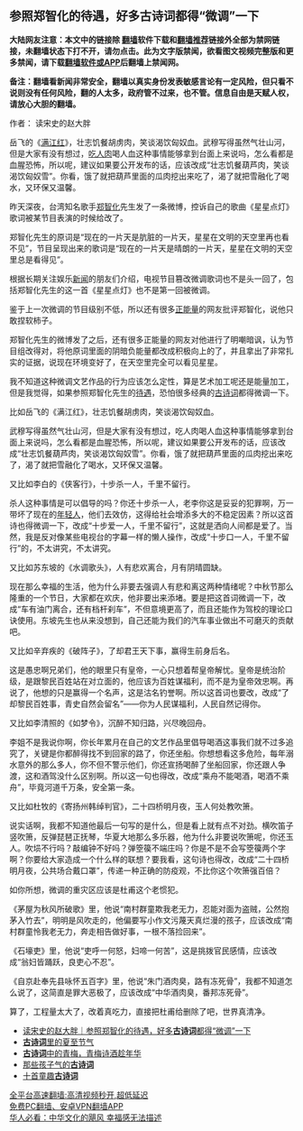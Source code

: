  <!-- 面包屑导航 --> <h2>参照郑智化的待遇，好多古诗词都得“微调”一下</h2> <p class="notice"><b>大陆网友注意：本文中的链接除 <a href="https://github.com/bannedbook/fanqiang" >翻墙</a>软件下载和<a href="https://github.com/killgcd/justmysocks/blob/master/README.md">翻墙推荐</a>链接外全部为禁网链接，未翻墙状态下打不开，请勿点击。此为文字版禁闻，欲看图文视频完整版和更多禁闻，请下载<a href="https://github.com/bannedbook/fanqiang">翻墙软件或APP</a>后翻墙上禁闻网。</p><p>备注：翻墙看新闻非常安全，翻墙以真实身份发表敏感言论有一定风险，但只看不说则没有任何风险，翻的人太多，政府管不过来，也不管。信息自由是天赋人权，请放心大胆的翻墙。</b></p>  <div class="entry"> <p>作者： 读宋史的赵大胖</p> <p id="summary">岳飞的《<a href="https://www.bannedbook.org/bnews/tag/%e6%bb%a1%e6%b1%9f%e7%ba%a2/" class="st_tag internal_tag" rel="tag" title="标签 满江红 下的日志">满江红</a>》，壮志饥餐胡虏肉，笑谈渴饮匈奴血。武穆写得虽然气壮山河，但是大家有没有想过，<a href="https://www.bannedbook.org/bnews/tag/%E5%90%83%E4%BA%BA%E8%82%89/" class="st_tag internal_tag" rel="tag" title="标签 吃人肉 下的日志">吃人肉</a>喝人血这种事情能够拿到台面上来说吗，怎么看都是血腥恐怖，所以呢，建议如果要公开发布的话，应该改成“壮志饥餐葫芦肉，笑谈渴饮匈奴雪”。你看，饿了就把葫芦里面的瓜肉挖出来吃了，渴了就把雪融化了喝水，又环保又温馨。</p> <p id="conimg">昨天深夜，台湾知名歌手<a href="https://www.bannedbook.org/bnews/tag/%e9%83%91%e6%99%ba%e5%8c%96/" class="st_tag internal_tag" rel="tag" title="标签 郑智化 下的日志">郑智化</a>先生发了一条微博，控诉自己的歌曲《星星点灯》歌词被某节目表演的时候给改了。</p> <p>郑智化先生的原词是“现在的一片天是肮脏的一片天，星星在文明的天空里再也看不见”，节目呈现出来的歌词是“现在的一片天是晴朗的一片天，星星在文明的天空里总是看得见”。</p> <p>根据长期关注娱乐<span class='wp_keywordlink_affiliate'><a href="https://www.bannedbook.org/" title="新闻">新闻</a></span>的朋友们介绍，电视节目篡改微调歌词也不是头一回了，包括郑智化先生的这一首《星星点灯》也不是第一回被微调。</p> <p>鉴于上一次微调的节目级别不低，所以还有很多<a href="https://www.bannedbook.org/bnews/tag/%e6%ad%a3%e8%83%bd%e9%87%8f/" class="st_tag internal_tag" rel="tag" title="标签 正能量 下的日志">正能量</a>的网友批评郑智化，说他只敢捏软柿子。</p>  <p>郑智化先生的微博发了之后，还有很多正能量的网友对他进行了明嘲暗讽，认为节目组改得对，将他原词里面的阴暗负能量都改成积极向上的了，并且拿出了非常扎实的证据，说现在环境变好了，在天空里完全可以看见星星。</p> <p>我不知道这种微调文艺作品的行为应该怎么定性，算是艺术加工呢还是能量加工，但是我觉得，如果参照郑智化先生的<a href="https://www.bannedbook.org/bnews/tag/%E5%BE%85%E9%81%87/" class="st_tag internal_tag" rel="tag" title="标签 待遇 下的日志">待遇</a>，恐怕很多经典的<a href="https://www.bannedbook.org/bnews/tag/%e5%8f%a4%e8%af%97%e8%af%8d/" class="st_tag internal_tag" rel="tag" title="标签 古诗词 下的日志">古诗词</a>都得微调一下。</p> <p>比如岳飞的《满江红》，壮志饥餐胡虏肉，笑谈渴饮匈奴血。</p> <p>武穆写得虽然气壮山河，但是大家有没有想过，吃人肉喝人血这种事情能够拿到台面上来说吗，怎么看都是血腥恐怖，所以呢，建议如果要公开发布的话，应该改成“壮志饥餐葫芦肉，笑谈渴饮匈奴雪”。你看，饿了就把葫芦里面的瓜肉挖出来吃了，渴了就把雪融化了喝水，又环保又温馨。</p> <p>又比如李白的《侠客行》，十步杀一人，千里不留行。</p> <p>杀人这种事情是可以倡导的吗？你还十步杀一人，老李你这是妥妥的犯罪啊，万一带坏了现在的<a href="https://www.bannedbook.org/bnews/tag/%e5%b9%b4%e8%bd%bb%e4%ba%ba/" class="st_tag internal_tag" rel="tag" title="标签 年轻人 下的日志">年轻人</a>，他们去效仿，这得给社会增添多大的不稳定因素？所以这首诗也得微调一下，改成“十步爱一人，千里不留行”，这就是洒向人间都是爱了。当然，我是反对像某些电视台的字幕一样的懒人操作，改成“十步口一人，千里不留行”的，不太讲究，不太讲究。</p>  <p>又比如苏东坡的《水调歌头》，人有悲欢离合，月有阴晴圆缺。</p> <p>现在那么幸福的生活，他为什么非要去强调人有悲和离这两种情绪呢？中秋节那么隆重的一个节日，大家都在欢庆，他非要出来添堵。要是把这首词微调一下，改成“车有油门离合，还有档杆刹车”，不但意境更高了，而且还能作为驾校的理论口诀使用。东坡先生也从来没想到，自己还能为我们的汽车事业做出不可磨灭的贡献吧。</p> <p>又比如辛弃疾的《破阵子》，了却君王天下事，赢得生前身后名。</p> <p>这是愚忠啊兄弟们，他的眼里只有皇帝，一心只想着帮皇帝解忧。皇帝是统治阶级，是跟黎民百姓站在对立面的，他应该为百姓谋福利，而不是为皇帝效忠啊。再说了，他想的只是赢得一个名声，这是沽名钓誉啊。所以这首词也要改，改成“了却黎民百姓事，青史自然会留名”——你为人民谋福利，人民自然记得你。</p> <p>又比如李清照的《如梦令》，沉醉不知归路，兴尽晚回舟。</p> <p>李姐不是我说你啊，你长年累月在自己的文艺作品里倡导喝酒这事我们就不过多追究了，关键是你都醉得找不到回家的路了，你还坐船。你想想看这多危险，每年溺水意外的那么多人，你不但不警示他们，你还宣扬喝醉了坐船回家，你还跟人争渡，这和酒驾没什么区别啊。所以这一句也得改，改成“乘舟不能喝酒，喝酒不乘舟”，毕竟河道千万条，安全第一条。</p>  <p>又比如杜牧的《寄扬州韩绰判官》，二十四桥明月夜，玉人何处教吹箫。</p> <p>说实话啊，我都不知道他最后一句写的是什么，但是看上就有点不对劲。横吹笛子竖吹箫，反弹琵琶正抚琴，华夏大地那么多乐器，他为什么非要说吹箫呢，你还玉人。吹埙不行吗？敲编钟不好吗？弹箜篌不端庄吗？你是不是不会写箜篌两个字啊？你要给大家造成一个什么样的联想？要我看，这句诗也得改，改成“二十四桥明月夜，公共场合戴口罩”，传递一种正确的防疫观，不比你这个吹箫强百倍？</p> <p>如你所想，微调的重灾区应该是杜甫这个老惯犯。</p> <p>《茅屋为秋风所破歌》里，他说“南村群童欺我老无力，忍能对面为盗贼，公然抱茅入竹去”，明明是风吹走的，他偏要写小作文污蔑天真烂漫的孩子，应该改成“南村群童怜我老无力，奔走相告做好事，一根不落捡回来”。</p> <p>《石壕吏》里，他说“吏呼一何怒，妇啼一何苦”，这是挑拨官民感情，应该改成“翁妇皆踊跃，良吏心不忍”。</p> <p>《自京赴奉先县咏怀五百字》里，他说“朱门酒肉臭，路有冻死骨”，我都不知道怎么说了，这简直是罪大恶极了，应该改成“中华酒肉臭，番邦冻死骨”。</p>  <p>算了，工程量太大了，改着真吃力，直接把杜甫给删除了吧，世界真清净。</p> <div id="taboola-mid-1"></div>  <ul class='op-related-articles' title='相关阅读'> <li><a href='https://www.bannedbook.org/bnews/baitai/20220704/1753742.html' target='_blank'>读宋史的赵大胖｜参照郑智化的待遇，好多<b>古诗词</b>都得“微调”一下</a></li> <li><a href='https://www.bannedbook.org/bnews/lifebaike/20220621/1748377.html' target='_blank'><b>古诗词</b>里的夏至节气</a></li> <li><a href='https://www.bannedbook.org/bnews/lifebaike/20220612/1744783.html' target='_blank'><b>古诗词</b>中的青梅，青梅诗酒趁年华</a></li> <li><a href='https://www.bannedbook.org/bnews/lifebaike/20220610/1743942.html' target='_blank'>那些孩子气的<b>古诗词</b></a></li> <li><a href='https://www.bannedbook.org/bnews/lifebaike/20220603/1740884.html' target='_blank'>十首童趣<b>古诗词</b></a></li> </ul> <p class="texttj"> <a href="https://github.com/bannedbook/fanqiang/wiki/V2ray%E6%9C%BA%E5%9C%BA" target="_blank">全平台高速翻墙:高清视频秒开,超低延迟</a><br/> <a href="https://github.com/bannedbook/fanqiang/wiki/%E7%A6%81%E9%97%BB%E7%BD%91%E5%AE%89%E5%8D%93%E7%BF%BB%E5%A2%99%E6%96%B0%E9%97%BBAPP" target="_blank">免费PC翻墙、安卓VPN翻墙APP</a><br/> <a href="https://www.bannedbook.org/bnews/comments/20220220/1694796.html" target="_blank">华人必看：中华文化的飓风 幸福感无法描述</a> </p><p class="src-info">　 </p><a name='sharetosocial'></a>  <div style="margin-bottom:5px;padding-bottom:5px;clear:both"> <div id="archive-pix-1" class="banner-ads"> <!-- AuctionX Display platform tag START --> <div id="27602x728x90x621x_ADSLOT1" clicktrack="%%CLICK_URL_ESC%%"></div>  <!-- AuctionX Display platform tag END --> </div> <div id="archive-pix-2" class="banner-ads"> <!-- AuctionX Display platform tag START --> <div id="27556x300x250x621x_ADSLOT1" clicktrack="%%CLICK_URL_ESC%%" style="margin:0 auto;text-align:center"></div>  <!-- AuctionX Display platform tag END --> </div> </div>  <div id="archive-pix-1" class="banner-ads"> <!-- AuctionX Display platform tag START --> <div id="27603x728x90x621x_ADSLOT1" clicktrack="%%CLICK_URL_ESC%%"></div>  <!-- AuctionX Display platform tag END --> </div> </div><!--END ENTRY--> 